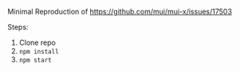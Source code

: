 Minimal Reproduction of https://github.com/mui/mui-x/issues/17503

Steps:

1. Clone repo
2. `npm install`
3. `npm start`
